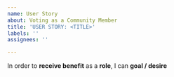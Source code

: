 ```yaml
---
name: User Story
about: Voting as a Community Member
title: 'USER STORY: <TITLE>'
labels: ''
assignees: ''

---
```


In order to **receive benefit** as a **role**, I can **goal / desire**
